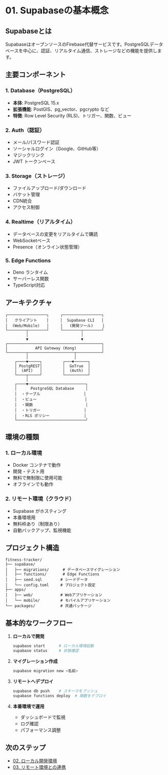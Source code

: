 # 01. Supabaseの基本概念

## Supabaseとは

SupabaseはオープンソースのFirebase代替サービスです。PostgreSQLデータベースを中心に、認証、リアルタイム通信、ストレージなどの機能を提供します。

## 主要コンポーネント

### 1. Database（PostgreSQL）
- **本体**: PostgreSQL 15.x
- **拡張機能**: PostGIS、pg_vector、pgcrypto など
- **特徴**: Row Level Security (RLS)、トリガー、関数、ビュー

### 2. Auth（認証）
- メール/パスワード認証
- ソーシャルログイン（Google、GitHub等）
- マジックリンク
- JWT トークンベース

### 3. Storage（ストレージ）
- ファイルアップロード/ダウンロード
- バケット管理
- CDN統合
- アクセス制御

### 4. Realtime（リアルタイム）
- データベースの変更をリアルタイムで購読
- WebSocketベース
- Presence（オンライン状態管理）

### 5. Edge Functions
- Deno ランタイム
- サーバーレス関数
- TypeScript対応

## アーキテクチャ

```
┌─────────────────┐     ┌─────────────────┐
│   クライアント    │     │  Supabase CLI   │
│  (Web/Mobile)   │     │   (開発ツール)    │
└────────┬────────┘     └────────┬────────┘
         │                       │
         ▼                       ▼
┌─────────────────────────────────────────┐
│            API Gateway (Kong)           │
└────────┬────────────────────┬───────────┘
         │                    │
    ┌────▼─────┐         ┌───▼──────┐
    │ PostgREST│         │  GoTrue  │
    │  (API)   │         │  (Auth)  │
    └────┬─────┘         └──────────┘
         │
    ┌────▼─────────────────────────┐
    │      PostgreSQL Database     │
    │  ・テーブル                   │
    │  ・ビュー                     │
    │  ・関数                       │
    │  ・トリガー                   │
    │  ・RLS ポリシー               │
    └──────────────────────────────┘
```

## 環境の種類

### 1. ローカル環境
- Docker コンテナで動作
- 開発・テスト用
- 無料で無制限に使用可能
- オフラインでも動作

### 2. リモート環境（クラウド）
- Supabase がホスティング
- 本番環境用
- 無料枠あり（制限あり）
- 自動バックアップ、監視機能

## プロジェクト構造

```
fitness-tracker/
├── supabase/
│   ├── migrations/      # データベースマイグレーション
│   ├── functions/       # Edge Functions
│   ├── seed.sql        # シードデータ
│   └── config.toml     # プロジェクト設定
├── apps/
│   ├── web/            # Webアプリケーション
│   └── mobile/         # モバイルアプリケーション
└── packages/           # 共通パッケージ
```

## 基本的なワークフロー

1. **ローカルで開発**
   ```bash
   supabase start      # ローカル環境起動
   supabase status     # 状態確認
   ```

2. **マイグレーション作成**
   ```bash
   supabase migration new <名前>
   ```

3. **リモートへデプロイ**
   ```bash
   supabase db push    # スキーマをプッシュ
   supabase functions deploy  # 関数をデプロイ
   ```

4. **本番環境で運用**
   - ダッシュボードで監視
   - ログ確認
   - パフォーマンス調整

## 次のステップ

- [02. ローカル開発環境](./02_ローカル開発環境.md)
- [03. リモート環境との連携](./03_リモート環境との連携.md)